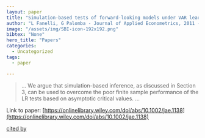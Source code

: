 ```yaml
---
layout: paper
title: "Simulation‐based tests of forward‐looking models under VAR learning dynamics"
author: "L Fanelli, G Palomba - Journal of Applied Econometrics, 2011 - Wiley Online Library"
image: "/assets/img/SBI-icon-192x192.png"
bibtex: "None"
hero_title: "Papers"
categories:
  - Uncategorized
tags:
  - paper

---
```

>… We argue that simulation-based inference, as discussed in Section 3, can be used to overcome the poor finite sample performance of the LR tests based on asymptotic critical values. …

Link to paper: [https://onlinelibrary.wiley.com/doi/abs/10.1002/jae.1138](https://onlinelibrary.wiley.com/doi/abs/10.1002/jae.1138)

[cited by](https://scholar.google.com/scholar?cites=582791037117479781&as_sdt=2005&sciodt=0,5&hl=en&num=20)

